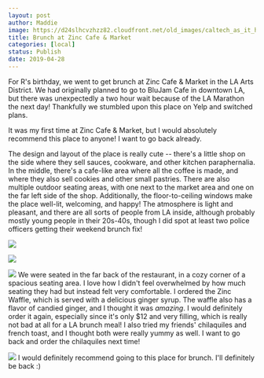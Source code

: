 ```yaml
---
layout: post
author: Maddie
image: https://d24slhcvzhzz82.cloudfront.net/old_images/caltech_as_it_happens/6a0105349b8251970b0240a4586479200c.jpg
title: Brunch at Zinc Cafe & Market
categories: [local]
status: Publish
date: 2019-04-28
---
```


For R's birthday, we went to get brunch at Zinc Cafe &amp; Market in the LA Arts District. We had originally planned to go to BluJam Cafe in downtown LA, but there was unexpectedly a two hour wait because of the LA Marathon the next day! Thankfully we stumbled upon this place on Yelp and switched plans.

It was my first time at Zinc Cafe &amp; Market, but I would absolutely recommend this place to anyone! I want to go back already.

The design and layout of the place is really cute -- there's a little shop on the side where they sell sauces, cookware, and other kitchen paraphernalia. In the middle, there's a cafe-like area where all the coffee is made, and where they also sell cookies and other small pastries. There are also multiple outdoor seating areas, with one next to the market area and one on the far left side of the shop. Additionally, the floor-to-ceiling windows make the place well-lit, welcoming, and happy! The atmosphere is light and pleasant, and there are all sorts of people from LA inside, although probably mostly young people in their 20s-40s, though I did spot at least two police officers getting their weekend brunch fix!

![](https://d24slhcvzhzz82.cloudfront.net/old_images/caltech_as_it_happens/6a0105349b8251970b0240a4586481200c.jpg)

![](https://d24slhcvzhzz82.cloudfront.net/old_images/caltech_as_it_happens/6a0105349b8251970b0240a45864c9200c.jpg)

![](https://d24slhcvzhzz82.cloudfront.net/old_images/caltech_as_it_happens/6a0105349b8251970b0240a4586471200c.jpg)
We were seated in the far back of the restaurant, in a cozy corner of a spacious seating area. I love how I didn't feel overwhelmed by how much seating they had but instead felt very comfortable. I ordered the Zinc Waffle, which is served with a delicious ginger syrup. The waffle also has a flavor of candied ginger, and I thought it was *amazing*. I would definitely order it again, especially since it's only $12 and very filling, which is really not bad at all for a LA brunch meal! I also tried my friends' chilaquiles and french toast, and I thought both were really yummy as well. I want to go back and order the chilaquiles next time!


![](https://d24slhcvzhzz82.cloudfront.net/old_images/caltech_as_it_happens/6a0105349b8251970b0240a4586489200c.jpg)
I would definitely recommend going to this place for brunch. I'll definitely be back :)
